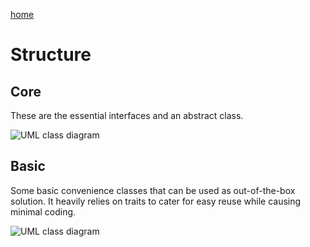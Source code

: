 [home](../README.md)

# Structure

## Core

These are the essential interfaces and an abstract class.

![UML class diagram](http://plantuml.com/plantuml/png/ZLJBRjim4BpxAmZq8YDmFa0m31IDWnezj70Sv93Km5fSoqGbKg5ekqAWV-zAreEacJGwsPgPVSpkwY0uCimBKx4SyntgSb90yWTIP2ziFXVIe9QGBHRiRSBeQL_i8K6seXzWbFwQfXfJC3Yf1-aFBE0inSlcB3A3lDF2hZGQ4iC6oLefqu7DyzOpQlO5YYAhelXEvI3ayeJIJEEJ4Zn8rfWepJS7C57SSdz1bIdWbgJsohy30zz0Qu7Qgk0cnLuRJPrGuI1ZTHwob4QOwhieoQ4gYAqugSIUyWVXDUvHewJ_RdMhjh1G1B-uvUkHUjnbJWIabraPnRduYsJFJgaiBFPRzw07TTG9yaiXzWXB0qOaDRjfPY9BWey6xxNAezZnf7FNYUCqkcvdIb13A_jfF1YDaBzVyWNtFUjMbO9iD9neoHjRvjRq5i68zohZde5ZVqUv9pYAQGc5JATnJnupj_Yq8mGJz1DiT9OTbXiZz-A7Fq_Bg9-Iaj5QuqRakEfrmRnFGdxKs9dWAARZ01fJpnrpDl1ZGSbQXfNWmtROzlRMlVnMOz_XTZQxEYd_6a8SovhFXhY-JtjzY16a31SrXl2ES5YPTnbU4F_EXj44qQkFxaYpBYFGyEmJknOuxEr_XMxHC_vy49m4lzsgwdy0)

## Basic

Some basic convenience classes that can be used as out-of-the-box solution. It heavily relies on traits to cater for easy reuse while causing minimal coding.

![UML class diagram](http://plantuml.com/plantuml/png/ZLVRZjCm47tlLmJrfQLRtWcX4YnRg10NBLrMOY_8ZQUjHM87szbILVrtR3SNnqwQpLliCpF7PovnNc1O4mg1v8Z888f6oujWYF5gzVhrU3ORR0c60D9CxeCKqXLmCSXG_0Tj8FWC6TfHSh_SaKG23Ww3G3s4Ik1h54FmWQM8qAideDBPkQAIoFq2gnso9i3TxRyvacYLWBkkNVsG751gTj1AADQn3DvjDXmsIC8rOt9mx69u_nu94XSyumG9KLlUvAGyWNwckNeFzUAY35_l_VuTCwf2vx4SDJ7Z2dGG4aaI7uD9hFWgPeXYbex6eO1atOBAwPebU1GgjuHknk5SlLKIw6S2IfL4ZCAK_0Cy3bUC9VMcCHuNrcRvQ9roaQQv4VGdIdAmZZc98efIcCrENeE3ueePJVR72Z8abCYIrqLGXdzY13-Jsux8RHHzDN4gI9EIn_W7IRC4h0goSmD5-OIjTMGW6Ted32c4jlr-UgbtESICOy3VQFX1vMP9Kl3JF6casNQaL70ZgoNFKrqCamt8XSvF9s6DABnhM1jh3RckY2jKEtLVHQjj6YhgPH4Ypj6-uz1cppc6YeKauoh-agCdDGzq4YChKpEFnfMfZXi1ufPGV9CLi-RGNp-sbtTPbkmlKPA8sotGBo2t37kUXaYZHg75nwdLGparZi5mfnn5KI7qSf-P0hN5jsnjAX_hJ1YqM8XBHjTaatEjXiUgQlCXrBcuDAxU-aaAGnFbJNqetWYcREuUthJMnGbGLf0rAXlJe2Y_M75YT26Md3mHb7YifyJlC8jKipqSt7Dht-Qb3w4S4fbBc7EMBiH96bzEAuNFP54FMkv4AQq-4Q7AUbzAnt8UAptDLYjJZfTR97LHswcVArQC4n1dQW0NVLiMGDN7vKWi2g3Dj2xhPlbOzTvjBLMGNunwWVMQQzLMSsq9w1zjThPwktDu-bfwestE-5UswnnwjcdjsvlQ_eWEFVbS1NIMUuP2TGyvEMlUHWp25ITuVFMgUVSumSgBZzbl-KJQern3lDbXKFPdiqQvPspG31wdqrRw1jasUQVJbvq6VVFnd6tNT3fdqpav-epwchZ3l4fMuwislLENPSN-OTggs1afQyCUvPwdRkskGyppGjVcNRhsYDvqqADnHuDOJfg_0tMFs12d0-m-iM1k2zYDOcVFJtRpFy5Ms6zIvxPjWTlRrR-bUIOkSVzwx9au_qJ_0G00)
